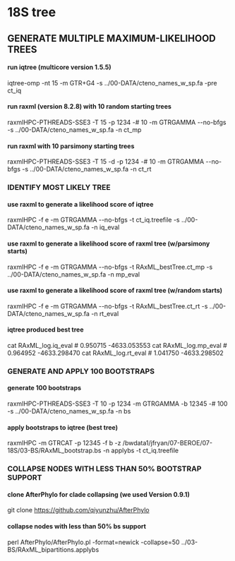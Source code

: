 # 18S tree

## GENERATE MULTIPLE MAXIMUM-LIKELIHOOD TREES

#### run iqtree (multicore version 1.5.5)
iqtree-omp -nt 15 -m GTR+G4 -s ../00-DATA/cteno_names_w_sp.fa -pre ct_iq

#### run raxml (version 8.2.8) with 10 random starting trees
raxmlHPC-PTHREADS-SSE3 -T 15 -p 1234 -# 10 -m GTRGAMMA --no-bfgs -s ../00-DATA/cteno_names_w_sp.fa -n ct_mp

#### run raxml with 10 parsimony starting trees
raxmlHPC-PTHREADS-SSE3 -T 15 -d -p 1234 -# 10 -m GTRGAMMA --no-bfgs -s ../00-DATA/cteno_names_w_sp.fa -n ct_rt

### IDENTIFY MOST LIKELY TREE

#### use raxml to generate a likelihood score of iqtree
raxmlHPC -f e -m GTRGAMMA --no-bfgs -t ct_iq.treefile -s ../00-DATA/cteno_names_w_sp.fa -n iq_eval

#### use raxml to generate a likelihood score of raxml tree (w/parsimony starts)
raxmlHPC -f e -m GTRGAMMA --no-bfgs -t RAxML_bestTree.ct_mp -s ../00-DATA/cteno_names_w_sp.fa -n mp_eval

#### use raxml to generate a likelihood score of raxml tree (w/random starts)
raxmlHPC -f e -m GTRGAMMA --no-bfgs -t RAxML_bestTree.ct_rt -s ../00-DATA/cteno_names_w_sp.fa -n rt_eval

#### iqtree produced best tree
cat RAxML_log.iq_eval  # 0.950715 -4633.053553
cat RAxML_log.mp_eval  # 0.964952 -4633.298470
cat RAxML_log.rt_eval  # 1.041750 -4633.298502

### GENERATE AND APPLY 100 BOOTSTRAPS

#### generate 100 bootstraps
raxmlHPC-PTHREADS-SSE3 -T 10 -p 1234 -m GTRGAMMA -b 12345 -# 100 -s ../00-DATA/cteno_names_w_sp.fa -n bs

#### apply bootstraps to iqtree (best tree)
raxmlHPC -m GTRCAT -p 12345 -f b -z /bwdata1/jfryan/07-BEROE/07-18S/03-BS/RAxML_bootstrap.bs -n applybs -t ct_iq.treefile

### COLLAPSE NODES WITH LESS THAN 50% BOOTSTRAP SUPPORT

#### clone AfterPhylo for clade collapsing (we used Version 0.9.1)
git clone https://github.com/qiyunzhu/AfterPhylo

#### collapse nodes with less than 50% bs support
perl AfterPhylo/AfterPhylo.pl -format=newick -collapse=50 ../03-BS/RAxML_bipartitions.applybs



